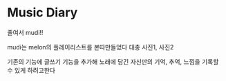 # Music Diary
줄여서 mudi!!

mudi는 melon의 플레이리스트를 본따만들었다
대충 사진1, 사진2

기존의 기능에 글쓰기 기능을 추가해
노래에 담긴 자신만의 기억, 추억, 느낌을 기록할 수 있게 하려고한다
